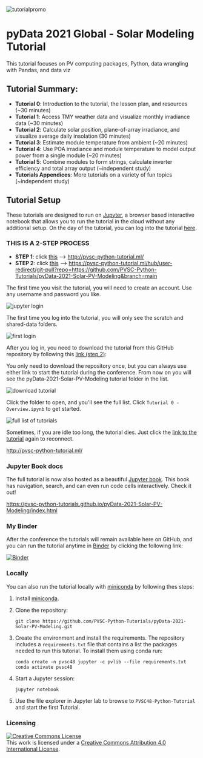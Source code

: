 ![tutorialpromo](images/tutorial_banner.PNG)

# pyData 2021 Global - Solar Modeling Tutorial
This tutorial focuses on PV computing packages, Python, data wrangling with Pandas, and data viz

## Tutorial Summary:
* **Tutorial 0**: Introduction to the tutorial, the lesson plan, and resources (~30 minutes)
* **Tutorial 1**: Access TMY weather data and visualize monthly irradiance data (~30 minutes)
* **Tutorial 2**: Calculate solar position, plane-of-array irradiance, and
  visualize average daily insolation (30 minutes)
* **Tutorial 3**: Estimate module temperature from ambient (~20 minutes)
* **Tutorial 4**: Use POA irradiance and module temperature to model output power
  from a single module (~20 minutes)
* **Tutorial 5**: Combine modules to form strings, calculate inverter efficiency
  and total array output (~independent study)
* **Tutorials Appendices**: More tutorials on a variety of fun topics (~independent study)

## Tutorial Setup
These tutorials are designed to run on [Jupyter](https://jupyter.org), a
browser based interactive notebook that allows you to run the tutorial in the
cloud without any additional setup. On the day of the tutorial, you can log
into the tutorial [here](http://pvsc-python-tutorial.ml/).

### THIS IS A 2-STEP PROCESS

- **STEP 1**: click [this](http://pvsc-python-tutorial.ml/) --> http://pvsc-python-tutorial.ml/
- **STEP 2**: click [this](https://pvsc-python-tutorial.ml/hub/user-redirect/git-pull?repo=https://github.com/PVSC-Python-Tutorials/pyData-2021-Solar-PV-Modeling&branch=main) --> https://pvsc-python-tutorial.ml/hub/user-redirect/git-pull?repo=https://github.com/PVSC-Python-Tutorials/pyData-2021-Solar-PV-Modeling&branch=main

The first time you visit the tutorial, you will need to create an account. Use
any username and password you like.

![jupyter login](https://user-images.githubusercontent.com/1385621/119911747-c9bd3600-bf0e-11eb-8f7b-c622d8890f04.png)

The first time you log into the tutorial, you will only see the scratch and shared-data folders.

![first login](https://user-images.githubusercontent.com/1385621/119912003-5cf66b80-bf0f-11eb-874d-67ba2ff1bb66.png)

After you log in, you need to download the tutorial from this GitHub repository by following this
[link (step 2)](https://pvsc-python-tutorial.ml/hub/user-redirect/git-pull?repo=https://github.com/PVSC-Python-Tutorials/PVSC48-Python-Tutorial&branch=main):

You only need to download the repository once, but you can always use either link to start the tutorial during the conference.
From now on you will see the pyData-2021-Solar-PV-Modeling tutorial folder in the list.

![download tutorial](images/readme_step2.PNG)

Click the folder to open, and you'll see the full list. Click `Tutorial 0 - Overview.ipynb` to get started.

![full list of tutorials](images/readme_foldercontents.PNG)

Sometimes, if you are idle too long, the tutorial dies. Just click the [link to the tutorial](http://pvsc-python-tutorial.ml/) again to reconnect.

http://pvsc-python-tutorial.ml/

### Jupyter Book docs

The full tutorial is now also hosted as a beautiful [Jupyter book](https://jupyterbook.org/intro.html). This book has navigation, search, and can even run code cells interactively. Check it out!

https://pvsc-python-tutorials.github.io/pyData-2021-Solar-PV-Modeling/index.html

### My Binder

After the conference the tutorials will remain available here on GitHub, and you can run
the tutorial anytime in [Binder](https://mybinder.org) by clicking the
following link:

[![Binder](https://mybinder.org/badge_logo.svg)](https://mybinder.org/v2/gh/PVSC-Python-Tutorials/pyData-2021-Solar-PV-Modeling/main)

### Locally

You can also run the tutorial locally with
[miniconda](https://docs.conda.io/en/latest/miniconda.html) by following thes
steps:

1. Install [miniconda](https://docs.conda.io/en/latest/miniconda.html).

1. Clone the repository:

   ```
   git clone https://github.com/PVSC-Python-Tutorials/pyData-2021-Solar-PV-Modeling.git
   ```

1. Create the environment and install the requirements. The repository includes
   a `requirements.txt` file that contains a list the packages needed to run
   this tutorial. To install them using conda run:

   ```
   conda create -n pvsc48 jupyter -c pvlib --file requirements.txt
   conda activate pvsc48
   ```

1. Start a Jupyter session:

   ```
   jupyter notebook
   ```

1. Use the file explorer in Jupyter lab to browse to `PVSC48-Python-Tutorial`
   and start the first Tutorial.


### Licensing

<a rel="license" href="http://creativecommons.org/licenses/by/4.0/"><img alt="Creative Commons License" style="border-width:0" src="https://i.creativecommons.org/l/by/4.0/88x31.png" /></a><br />This work is licensed under a <a rel="license" href="http://creativecommons.org/licenses/by/4.0/">Creative Commons Attribution 4.0 International License</a>.

